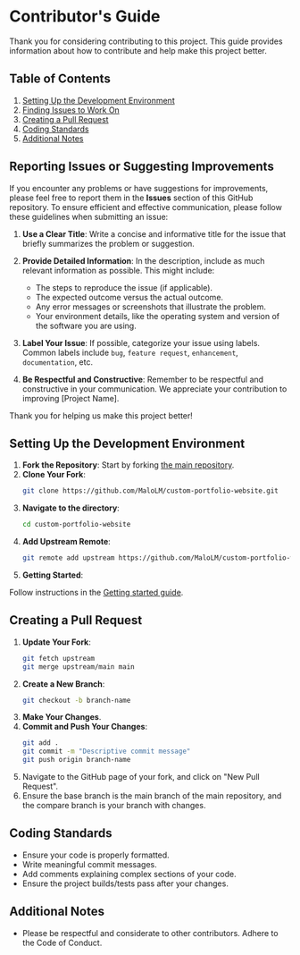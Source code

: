 # Contributor's Guide

Thank you for considering contributing to this project. This guide provides information about how to contribute and help make this project better.

## Table of Contents
1. [Setting Up the Development Environment](#setting-up-the-development-environment)
2. [Finding Issues to Work On](#finding-issues-to-work-on)
3. [Creating a Pull Request](#creating-a-pull-request)
4. [Coding Standards](#coding-standards)
5. [Additional Notes](#additional-notes)

## Reporting Issues or Suggesting Improvements

If you encounter any problems or have suggestions for improvements, please feel free to report them in the **Issues** section of this GitHub repository. To ensure efficient and effective communication, please follow these guidelines when submitting an issue:

1. **Use a Clear Title**: Write a concise and informative title for the issue that briefly summarizes the problem or suggestion.

2. **Provide Detailed Information**: In the description, include as much relevant information as possible. This might include:
   - The steps to reproduce the issue (if applicable).
   - The expected outcome versus the actual outcome.
   - Any error messages or screenshots that illustrate the problem.
   - Your environment details, like the operating system and version of the software you are using.

3. **Label Your Issue**: If possible, categorize your issue using labels. Common labels include `bug`, `feature request`, `enhancement`, `documentation`, etc.

4. **Be Respectful and Constructive**: Remember to be respectful and constructive in your communication. We appreciate your contribution to improving [Project Name].

Thank you for helping us make this project better!


## Setting Up the Development Environment

1. **Fork the Repository**: Start by forking [the main repository](https://github.com/MaloLM/custom-portfolio-website.git).
2. **Clone Your Fork**:
   ```bash
   git clone https://github.com/MaloLM/custom-portfolio-website.git
   ```
3. **Navigate to the directory**:
   ```bash
   cd custom-portfolio-website
   ```
4. **Add Upstream Remote**:
   ```bash
   git remote add upstream https://github.com/MaloLM/custom-portfolio-website.git
   ```
5. **Getting Started**:

Follow instructions in the [Getting started guide](./GETTING_STARTED.md).


## Creating a Pull Request

1. **Update Your Fork**:
   ```bash
   git fetch upstream
   git merge upstream/main main
   ```
2. **Create a New Branch**:
   ```bash
   git checkout -b branch-name
   ```
3. **Make Your Changes**.
4. **Commit and Push Your Changes**:
   ```bash
   git add .
   git commit -m "Descriptive commit message"
   git push origin branch-name
   ```
5. Navigate to the GitHub page of your fork, and click on "New Pull Request".
6. Ensure the base branch is the main branch of the main repository, and the compare branch is your branch with changes.

## Coding Standards

- Ensure your code is properly formatted.
- Write meaningful commit messages.
- Add comments explaining complex sections of your code.
- Ensure the project builds/tests pass after your changes.

## Additional Notes

- Please be respectful and considerate to other contributors. Adhere to the Code of Conduct.